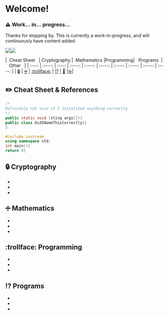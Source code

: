 # Welcome!

### :warning: Work... in... progress...
Thanks for stopping by. This is currently a work-in-progress, and will continuously have content added.

<a href="https://github.com/gil-ryan"><img src="https://badgen.net/badge/github/gil-ryan/red?icon=github"></a><a href="https://gil-ryab.github.io"><img src="https://badgen.net/badge/personal-website/gil-ryan/red"></a>

| &nbsp;Cheat Sheet &nbsp; | Cryptography | &nbsp;Mathematics&nbsp;|Programming| &nbsp;&nbsp;Programs&nbsp;&nbsp;|&nbsp;&nbsp;&nbsp;Other&nbsp;&nbsp;&nbsp;| 
| :---: | :----: | :---: | :----: | :----: | :----: | :----: | :----: | :----: | :----: |
| [:lock:](#lock) | [:heavy_division_sign:](#heavy_division_sign) | [:trollface:](#trollface) | [:interrobang:](#interrobang) | [:floppy_disk:](#floppy_disk) |[:coffee:](#other)|


## :pencil2: Cheat Sheet & References
```Java
/*
Definitely not sure if I initalized anything correctly
*/
public static void (sting args[]){
public class DidINameThisCorrectly{}
}
```
```C++
#include iostream
using namespace std;
int main(){
return 0}
```
## :lock: Cryptography
*
*
*
## :heavy_division_sign: Mathematics
*
*
*
## :trollface: Programming
* 
*
*
## :interrobang: Programs
*
*
*